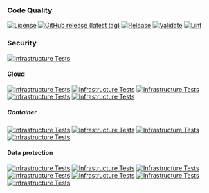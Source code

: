 ### Code Quality
[![License](https://img.shields.io/github/license/geekcell/terraform-aws-waf)](https://github.com/geekcell/terraform-aws-waf/blob/master/LICENSE)
[![GitHub release (latest tag)](https://img.shields.io/github/v/release/geekcell/terraform-aws-waf?logo=github&sort=semver)](https://github.com/geekcell/terraform-aws-waf/releases)
[![Release](https://github.com/geekcell/terraform-aws-waf/actions/workflows/release.yaml/badge.svg)](https://github.com/geekcell/terraform-aws-waf/actions/workflows/release.yaml)
[![Validate](https://github.com/geekcell/terraform-aws-waf/actions/workflows/validate.yaml/badge.svg)](https://github.com/geekcell/terraform-aws-waf/actions/workflows/validate.yaml)
[![Lint](https://github.com/geekcell/terraform-aws-waf/actions/workflows/linter.yaml/badge.svg)](https://github.com/geekcell/terraform-aws-waf/actions/workflows/linter.yaml)

### Security
[![Infrastructure Tests](https://www.bridgecrew.cloud/badges/github/geekcell/terraform-aws-waf/general)](https://www.bridgecrew.cloud/link/badge?vcs=github&fullRepo=geekcell%2Fterraform-aws-waf&benchmark=INFRASTRUCTURE+SECURITY)

#### Cloud
[![Infrastructure Tests](https://www.bridgecrew.cloud/badges/github/geekcell/terraform-aws-waf/cis_aws)](https://www.bridgecrew.cloud/link/badge?vcs=github&fullRepo=geekcell%2Fterraform-aws-waf&benchmark=CIS+AWS+V1.2)
[![Infrastructure Tests](https://www.bridgecrew.cloud/badges/github/geekcell/terraform-aws-waf/cis_aws_13)](https://www.bridgecrew.cloud/link/badge?vcs=github&fullRepo=geekcell%2Fterraform-aws-waf&benchmark=CIS+AWS+V1.3)
[![Infrastructure Tests](https://www.bridgecrew.cloud/badges/github/geekcell/terraform-aws-waf/cis_azure)](https://www.bridgecrew.cloud/link/badge?vcs=github&fullRepo=geekcell%2Fterraform-aws-waf&benchmark=CIS+AZURE+V1.1)
[![Infrastructure Tests](https://www.bridgecrew.cloud/badges/github/geekcell/terraform-aws-waf/cis_azure_13)](https://www.bridgecrew.cloud/link/badge?vcs=github&fullRepo=geekcell%2Fterraform-aws-waf&benchmark=CIS+AZURE+V1.3)
[![Infrastructure Tests](https://www.bridgecrew.cloud/badges/github/geekcell/terraform-aws-waf/cis_gcp)](https://www.bridgecrew.cloud/link/badge?vcs=github&fullRepo=geekcell%2Fterraform-aws-waf&benchmark=CIS+GCP+V1.1)

##### Container
[![Infrastructure Tests](https://www.bridgecrew.cloud/badges/github/geekcell/terraform-aws-waf/cis_kubernetes_16)](https://www.bridgecrew.cloud/link/badge?vcs=github&fullRepo=geekcell%2Fterraform-aws-waf&benchmark=CIS+KUBERNETES+V1.6)
[![Infrastructure Tests](https://www.bridgecrew.cloud/badges/github/geekcell/terraform-aws-waf/cis_eks_11)](https://www.bridgecrew.cloud/link/badge?vcs=github&fullRepo=geekcell%2Fterraform-aws-waf&benchmark=CIS+EKS+V1.1)
[![Infrastructure Tests](https://www.bridgecrew.cloud/badges/github/geekcell/terraform-aws-waf/cis_gke_11)](https://www.bridgecrew.cloud/link/badge?vcs=github&fullRepo=geekcell%2Fterraform-aws-waf&benchmark=CIS+GKE+V1.1)
[![Infrastructure Tests](https://www.bridgecrew.cloud/badges/github/geekcell/terraform-aws-waf/cis_kubernetes)](https://www.bridgecrew.cloud/link/badge?vcs=github&fullRepo=geekcell%2Fterraform-aws-waf&benchmark=CIS+KUBERNETES+V1.5)

#### Data protection
[![Infrastructure Tests](https://www.bridgecrew.cloud/badges/github/geekcell/terraform-aws-waf/soc2)](https://www.bridgecrew.cloud/link/badge?vcs=github&fullRepo=geekcell%2Fterraform-aws-waf&benchmark=SOC2)
[![Infrastructure Tests](https://www.bridgecrew.cloud/badges/github/geekcell/terraform-aws-waf/pci)](https://www.bridgecrew.cloud/link/badge?vcs=github&fullRepo=geekcell%2Fterraform-aws-waf&benchmark=PCI-DSS+V3.2)
[![Infrastructure Tests](https://www.bridgecrew.cloud/badges/github/geekcell/terraform-aws-waf/pci_dss_v321)](https://www.bridgecrew.cloud/link/badge?vcs=github&fullRepo=geekcell%2Fterraform-aws-waf&benchmark=PCI-DSS+V3.2.1)
[![Infrastructure Tests](https://www.bridgecrew.cloud/badges/github/geekcell/terraform-aws-waf/iso)](https://www.bridgecrew.cloud/link/badge?vcs=github&fullRepo=geekcell%2Fterraform-aws-waf&benchmark=ISO27001)
[![Infrastructure Tests](https://www.bridgecrew.cloud/badges/github/geekcell/terraform-aws-waf/nist)](https://www.bridgecrew.cloud/link/badge?vcs=github&fullRepo=geekcell%2Fterraform-aws-waf&benchmark=NIST-800-53)
[![Infrastructure Tests](https://www.bridgecrew.cloud/badges/github/geekcell/terraform-aws-waf/hipaa)](https://www.bridgecrew.cloud/link/badge?vcs=github&fullRepo=geekcell%2Fterraform-aws-waf&benchmark=HIPAA)
[![Infrastructure Tests](https://www.bridgecrew.cloud/badges/github/geekcell/terraform-aws-waf/fedramp_moderate)](https://www.bridgecrew.cloud/link/badge?vcs=github&fullRepo=geekcell%2Fterraform-aws-waf&benchmark=FEDRAMP+%28MODERATE%29)
